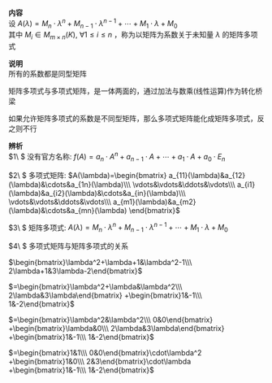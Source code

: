 **内容**  
设 $A(\lambda)=M_n\cdot\lambda^n+M_{n-1}\cdot\lambda^{n-1}+\cdots+M_1\cdot\lambda+M_0$  
其中 $M_i\in M_{m\times n}(K),\ \forall 1\le i\le n$ ，称为以矩阵为系数关于未知量 $\lambda$ 的矩阵多项式  
  
**说明**  
所有的系数都是同型矩阵  
  
矩阵多项式与多项式矩阵，是一体两面的，通过加法与数乘(线性运算)作为转化桥梁  
  
如果允许矩阵多项式的系数是不同型矩阵，那么多项式矩阵能化成矩阵多项式，反之则不行  
  
**辨析**  
 $1\ $ 没有官方名称:  $f(A)=a_n\cdot A^n+a_{n-1}\cdot A+\cdots+a_1\cdot A+a_0\cdot E_n$  
  
 $2\ $ 多项式矩阵:  $A(\lambda)=\begin{bmatrix}  
a_{11}(\lambda)&a_{12}(\lambda)&\cdots&a_{1n}(\lambda)\\\ \vdots&\vdots&\ddots&\vdots\\\ a_{i1}(\lambda)&a_{i2}(\lambda)&\cdots&a_{in}(\lambda)\\\  
\vdots&\vdots&\ddots&\vdots\\\  
a_{m1}(\lambda)&a_{m2}(\lambda)&\cdots&a_{mn}(\lambda)  
\end{bmatrix}$  
  
 $3\ $ 矩阵多项式:  $A(\lambda)=M_n\cdot\lambda^n+M_{n-1}\cdot\lambda^{n-1}+\cdots+M_1\cdot\lambda+M_0$  
  
 $4\ $ 多项式矩阵与矩阵多项式的关系  
  
 $\begin{bmatrix}\lambda^2+\lambda+1&\lambda^2-1\\\ 2\lambda+1&3\lambda-2\end{bmatrix}$  
  
 $=\begin{bmatrix}\lambda^2+\lambda&\lambda^2\\\ 2\lambda&3\lambda\end{bmatrix}  
+\begin{bmatrix}1&-1\\\ 1&-2\end{bmatrix}$  
  
 $=\begin{bmatrix}\lambda^2&\lambda^2\\\ 0&0\end{bmatrix}  
+\begin{bmatrix}\lambda&0\\\ 2\lambda&3\lambda\end{bmatrix}  
+\begin{bmatrix}1&-1\\\ 1&-2\end{bmatrix}$  
  
 $=\begin{bmatrix}1&1\\\ 0&0\end{bmatrix}\cdot\lambda^2  
+\begin{bmatrix}1&0\\\ 2&3\end{bmatrix}\cdot\lambda  
+\begin{bmatrix}1&-1\\\ 1&-2\end{bmatrix}$  
